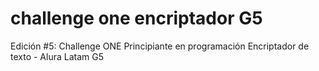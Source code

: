 # challenge one encriptador G5
Edición #5: Challenge ONE Principiante en programación Encriptador de texto - Alura Latam G5
